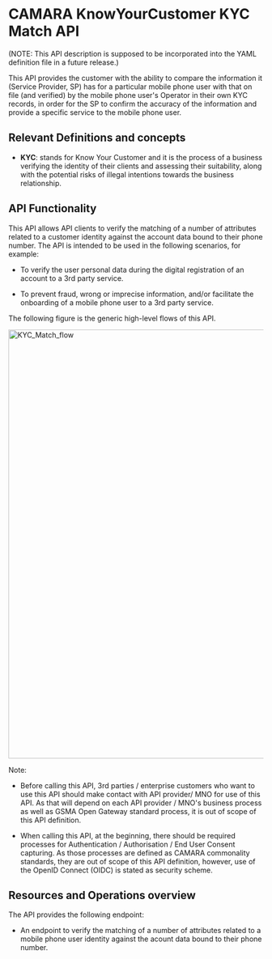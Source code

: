 # CAMARA KnowYourCustomer KYC Match API

(NOTE: This API description is supposed to be incorporated into the YAML definition file in a future release.)

This API provides the customer with the ability to compare the information it (Service Provider, SP) has for a particular mobile phone user with that on file (and verified) by the mobile phone user's Operator in their own KYC records, in order for the SP to confirm the accuracy of the information and provide a specific service to the mobile phone user.

## Relevant Definitions and concepts

* **KYC**: stands for Know Your Customer and it is the process of a business verifying the identity of their clients and assessing their suitability, along with the potential risks of illegal intentions towards the business relationship.

## API Functionality

This API allows API clients to verify the matching of a number of attributes related to a customer identity against the account data bound to their phone number.  The API is intended to be used in the following scenarios, for example:

* To verify the user personal data during the digital registration of an account to a 3rd party service.

* To prevent fraud, wrong or imprecise information, and/or facilitate the onboarding of a mobile phone user to a 3rd party service.

The following figure is the generic high-level flows of this API.  

<img width="848" alt="KYC_Match_flow" src="https://github.com/ToshiWakayama-KDDI/KnowYourCustomer-Toshi/assets/53090722/3f9acdcb-9f8d-4177-a586-7e426b8ac33d">

Note:

* Before calling this API, 3rd parties / enterprise customers who want to use this API should make contact with API provider/ MNO for use of this API.  As that will depend on each API provider / MNO's business process as well as GSMA Open Gateway standard process, it is out of scope of this API definition.

* When calling this API, at the beginning, there should be required processes for Authentication / Authorisation / End User Consent capturing.  As those processes are defined as CAMARA commonality standards, they are out of scope of this API definition, however, use of the OpenID Connect (OIDC) is stated as security scheme.

## Resources and Operations overview

The API provides the following endpoint:

* An endpoint to verify the matching of a number of attributes related to a mobile phone user identity against the acount data bound to their phone number.


